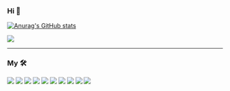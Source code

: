 ### Hi 👋

[![Anurag's GitHub stats](https://github-readme-stats.vercel.app/api?username=jtourisNS&count_private=true&show_icons=true&theme=merko)](https://github.com/anuraghazra/github-readme-stats)

<img src="https://coursework.vschool.io/content/images/size/w2000/2017/12/Image-result-for-node-modules-photo-banner.png">

<hr/>

### My 🛠️

[![](https://img.shields.io/badge/Editor-VSCode-blue?logo=visualstudiocode)](https://code.visualstudio.com/)
[![](https://img.shields.io/badge/Code-Node-blue?logo=nodedotjs)](https://nodejs.org/)
[![](https://img.shields.io/badge/Tools-npm-critical?logo=npm)](https://www.npmjs.com/)
[![](https://img.shields.io/badge/Code-Javascript-blue?logo=javascript)](https://www.javascript.com/)
[![](https://img.shields.io/badge/DB-Mongo-success?logo=mongodb)](https://www.mongodb.com/)
[![](https://img.shields.io/badge/Server-Express-blue?logo=express)](https://expressjs.com/)
[![](https://img.shields.io/badge/Cloud-Heroku-blueviolet?logo=heroku)](https://www.heroku.com/)
[![](https://img.shields.io/badge/Cloud-DigitalOcean-blue?logo=digitalocean)](https://www.digitalocean.com/)
[![](https://img.shields.io/badge/Code-HTML-blue?logo=html5)](https://developer.mozilla.org/en-US/docs/Web/HTML)
[![](https://img.shields.io/badge/Code-CSS-blue?logo=css3)](https://developer.mozilla.org/en-US/docs/Web/CSS)
